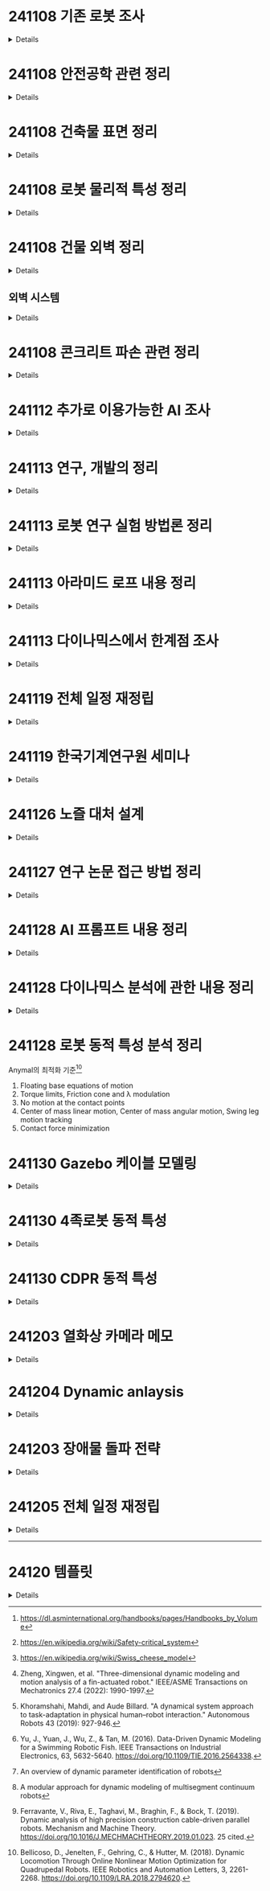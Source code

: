 # 241108 기존 로봇 조사
<details>
- 고스트 로보틱스 vision60
  - 카탈로그 분석 - 방수 방진 인증말고는 의외로 인증 요소는 업었음.
- Warehouse robot [^case1]
- X-57 Maxwell Overview (NASA) [^X57]
- ARGOS (Active Response Gravity Offload System) (NASA) [^ARGOS]
- Atlas Centaur (Convair) [^AtlasCentaur]

- Tesla Model 3 파워트레인
  - Tesla의 특허 공개 정책으로 많은 기술 자료 확인 가능
  - 모터 설계, 배터리 관리 시스템 등
  - 실제 분해 분석 보고서들도 공개됨
  - 배터리 팩 설계
  - 모터 및 인버터 구조
  - 열관리 시스템
  - 제어 소프트웨어 아키텍처

- SpaceX Falcon 9
  - 발사체 설계의 주요 개념들 공개
  - 엔진 테스트 데이터
  - 착륙 시스템 개발 과정

### 1. NASA JPL의 Ingenuity
공개 수준: 매우 높음
- 접근 가능한 자료:
  * GitHub의 비행 소프트웨어 코드
  * NASA Technical Reports Server(NTRS)의 상세 설계 문서
  * 극한 환경 대응 설계 문서
  * 실제 화성 비행 데이터와 분석
  * 로터 시스템 상세 설계
- 접근 경로:
  * nasa.gov
  * GitHub NASA 저장소
  * 공개 학술 논문
  * NASA 기술 보고서

### 2. MIT Cheetah Robot
공개 수준: 매우 높음
- 접근 가능한 자료:
  * 전체 제어 소프트웨어 (GitHub)
  * 동역학 모델링 상세 문서
  * 실시간 제어 알고리즘
  * 하드웨어 설계 문서
  * 실험 데이터셋
- 접근 경로:
  * MIT 연구실 웹사이트
  * GitHub 저장소
  * 학술 논문
  * ROS 위키

### 3. SpaceX Falcon 9
공개 수준: 높음
- 접근 가능한 자료:
  * NASA 계약 관련 기술 문서
  * 엔진 시스템 기본 설계
  * 발사/착륙 시스템 설계
  * 비행 데이터
  * 안전성 분석 보고서
- 접근 경로:
  * NASA 기술 보고서
  * SpaceX 웹사이트
  * FAA 인증 문서
  * 공개 학술 자료

### 4. Boston Dynamics Spot
공개 수준: 높음
- 접근 가능한 자료:
  * SDK 완전 문서화
  * API 레퍼런스
  * 하드웨어 인터페이스 사양
  * 응용 개발 가이드
  * 예제 코드
- 접근 경로:
  * 공식 개발자 포털
  * GitHub 저장소
  * 기술 문서 사이트
  * 개발자 포럼

### 5. Solar Impulse 2
공개 수준: 높음
- 접근 가능한 자료:
  * 태양전지 시스템 설계
  * 에너지 관리 시스템
  * 구조 설계 문서
  * 비행 데이터
  * 개발 과정 문서
- 접근 경로:
  * 공식 프로젝트 사이트
  * 기술 논문
  * 교육 자료
  * 연구 보고서

### 6. Virgin Hyperloop
공개 수준: 상당함
- 접근 가능한 자료:
  * 기본 시스템 설계
  * 안전성 검증 절차
  * 테스트 트랙 데이터
  * 특허 문서
- 접근 경로:
  * 공식 기술 문서
  * 특허 데이터베이스
  * 규제 제출 문서
  * 연구 논문

### 7. Formula E Gen2
공개 수준: 상당함
- 접근 가능한 자료:
  * 파워트레인 스펙
  * 배터리 시스템 설계
  * 공기역학 데이터
  * 경주 데이터
- 접근 경로:
  * FIA 기술 규정
  * 팀 기술 문서
  * 경기 데이터
  * 연구 논문

### 8. Google Wing
공개 수준: 상당함
- 접근 가능한 자료:
  * 드론 제어 시스템
  * 안전 인증 문서
  * API 문서
  * 운영 데이터
- 접근 경로:
  * 개발자 포털
  * FAA 인증 문서
  * 기술 블로그
  * GitHub 저장소

## 제한적 기술 자료 공개 프로젝트
(이하 프로젝트들은 기본적인 마케팅 자료나 특허 정도만 공개)

- VoltAero Cassio
- Pipistrel Velis Electro
- HondaJet Elite
- Joby Aviation S4
- XCOR Lynx
- Archer Midnight
- Eviation Alice
- Beta Technologies ALIA
- Embraer E2
- Aurora D8
- Universal Hydrogen
- Heart Aerospace ES-19
- Blue Origin New Shepard
- Lilium Jet
- Rimac Nevera
- Hyundai NEXO
- Sono Sion
- Aptera
- ABB YuMi
- Nuro R2
- Voith Inline Thruster
- Volocopter 2X

## 분석 기준
각 프로젝트는 다음 기준으로 평가:
1. 공식 기술 문서 공개 수준
2. 소스 코드/SDK 공개 여부
3. 특허 이상의 상세 설계 공개
4. 실제 운용/테스트 데이터 접근성
5. 개발 과정 문서화 수준

## 자료 접근 방법
1. 공식 문서/웹사이트
2. 학술 데이터베이스
3. 특허 검색
4. 정부/규제기관 문서
5. 오픈소스 저장소
6. 개발자 포럼/커뮤니티

## 주요 발견사항
1. 정부/연구기관 프로젝트가 가장 상세한 기술 공개
2. 안전 인증이 필요한 프로젝트들의 검증 데이터 접근 가능
3. 오픈소스 정책 프로젝트들의 개발자 문서 충실
4. 대부분의 상업 프로젝트는 제한적 공개
5. 교육/연구 목적 프로젝트의 높은 공개성


- Sample Data Sources
  - 기업 기술 블로그
  - 특허 데이터베이스
  - 학술 논문
  - 인증 문서
  - 개발자 컨퍼런스 발표 자료
  - 기업 발표 자료
  - 기술 컨퍼런스 발표
  - 개발자 블로그

- 참고 레퍼런스
  - 항공 학회 논문
    - AIAA (American Institute of Aeronautics and Astronautics)
    - SAE Aerospace 기술 논문들
  - 인증 관련 문서
    - FAA와 EASA의 인증 보고서
    - 특히 새로운 기술 적용시의 특별 조건들(Special Conditions) 참고
  - 특허 문서
    - Google Patents나 특허청 데이터베이스
    - 상세한 기술 구현 방식 확인 가능
  - 제작사 기술 문서
    - 정비 매뉴얼
    - 시스템 설명서
    - 부품 카탈로그

</details>

# 241108 안전공학 관련 정리
<details>
- ​RAMS 분석
  - 신뢰도(Reliability), 가용도(Availability), 정비도(Maintainability), 안전도(Safety)
  - 
</details>

# 241108 건축물 표면 정리
<details>
- 결국 건축물 외벽도 사용품 공사하는 만큼 주요 리스트업 후 카탈로그 참조하는것이 좋을것.
- LX 하우시스[^LX]
- MECE 전략[^MECE]
- 적합한 실험 횟수는 몇번인가: 30번
  - 중심극한정리(Central limit theorem)가 표본크기 30이상에서 성립하기 때문[^CLT]
    - 동일한 확률분포를 가진 독립 확률 변수 n개의 평균의 분포는 n이 적당히 크다면 정규분포에 가까워진다는 정리

- 물리 성질 관련 핸드북 정리
  - ASM Metals Handbook[^ASM]
  - 

- safety critical system[^SCS]
  - The Safety Critical Systems Handbook

- Swiss cheese model[^SCM]

- Tribology   마찰 공학, 윤활 공학	
- robotics handbook에 5. Mechanical Properties 부분 참고.
- Model Predictive Impedance Control
- AGMA 110.03
- Github Engineering Blogs
  - https://github.com/kilimchoi/engineering-blogs
  - https://github.com/crispgm/awesome-engineering-blogs
  - https://github.com/sumodirjo/engineering-blogs
  - https://github.com/androiddevnotes/awesome-google-engineering-blogs
  - https://github.com/exajobs/engineering-blogs-collection
</details>

# 241108 로봇 물리적 특성 정리
<details>
- 버클링
- 응력집중
- 충격
- cavitation 공동현상
- 용착 , Scoring 스코링
- 피팅(Pitting)
- 경마모 영역 (응착 마모), 400N보다 클 경우 가혹마모(severe wear) 영역 (박리 마모)
- 프레팅
- 윤활공학
</details>

# 241108 건물 외벽 정리
<details>
## 주요 건축 요소
- 강화 콘크리트 (철근콘크리트)
  - 고강도 콘크리트와 철근의 조합으로 뛰어난 내구성 제공
  - 압축강도가 높고 시공이 용이함
- 구조용 강재 (Steel)
  - 높은 인장강도와 유연성
  - 철골조 또는 철골철근콘크리트조(SRC)에 사용
  - 가벼우면서도 강한 구조 가능
</details>

## 외벽 시스템
<details>
- 커튼월 (Curtain Wall)
  - 알루미늄 프레임에 유리를 끼운 구조
  - 건물 하중을 지지하지 않는 비내력벽
  - 종류
    - 스틱시스템: 현장에서 조립
    - 유닛시스템: 공장 제작 후 설치

- 외장 마감재
  - 알루미늄 복합패널
  - 금속 패널
  - 석재 클래딩
  - 강화유리
  
## 특수 기술요소:

- 내진 설계
  - 제진장치
  - 면진시스템
  - 튜닝매스댐퍼(TMD)

- 에너지 효율
  - 로이유리(Low-E Glass) 사용
  - 이중외피 시스템
  - 단열재 강화

- 외벽 유지관리
  - BMU(Building Maintenance Unit) 시스템
  - 곤돌라 설치
  - 청소용 트랙 시스템

## 주요 커튼월/외장재 제조사
- LG하우시스
- KCC
- 한화L&C
- 현대알루미늄
- POSCO A&C
  
## 외벽 성능
- 단열성능 (열관류율)
- 기밀성
- 수밀성
- 내풍압성
- 차음성능
- 내화성능
</details>

# 241108 콘크리트 파손 관련 정리
<details>
## 콘크리트 파손 종류
- 콘크리트가 떨어져 나오는 현상을 '박리' 또는 '박락'이라고 합니다.
  - 박리(剝離): 콘크리트 표면이 벗겨지거나 떨어져 나가는 현상
  - 박락(剝落): 콘크리트가 덩어리째 떨어져 나가는 현상
  - 원인
    - 동결융해 작용
    - 철근의 부식 팽창
    - 콘크리트의 노화
    - 시공 불량
    - 외부 충격
## 콘크리트 박리에 대한 AI 모델링
- 물리적 특성 모델링
  - 탄성계수, 밀도, 포아송비 등 콘크리트의 기본 물성치 고려
  - 응력파 전달 속도 계산
  - Boussinesq 해법 기반 응력 분포 계산
- 충격 분석
  - 충격량-운동량 원리를 이용한 충격력 계산
  - 깊이별 응력 분포 분석
  - 박리 발생 가능성 평가
- 시각화
  - 응력 분포 그래프 생성
  - 임계 강도 표시
  - 거리에 따른 응력 변화 분석
## 콘크리트 박리 관련 수식 (AI)
### 충격력(F) 계산
  > F = m(v₁ - v₂)/Δt
    - m: 충돌체 질량, v₁: 충돌 전 속도, v₂: 충돌 후 속도, Δt: 충돌 시간
  - 적용: 외부 충격에 의한 초기 충격력 산정

### 응력파 전파 속도(c)
  > c = √(E/ρ)
    - E: 탄성계수, ρ: 밀도
  - 적용: 콘크리트 내부 응력파 전파 속도 계산

### Boussinesq 해법
  > 수직응력: σz = (3P/2π) * (z³/(r² + z²)^(5/2))
  > 전단응력: τrz = (3P/2π) * (rz²/(r² + z²)^(5/2))
    - P: 집중하중, r: 하중점으로부터 수평거리, z: 깊이
  - 적용: 깊이와 거리에 따른 응력 분포 계산

### 동적 하중 응력
  > σd = DIF × σs
    - σd: 동적응력, DIF: Dynamic Increase Factor, σs: 정적응력
  - 적용: 변형률 속도 효과를 고려한 동적 응력 산정

### Hertz 접촉이론
  > σmax = (1/π) * √(3FE/4R²)
    - F: 충격력, E: 탄성계수, R: 접촉 반경, 
  - 적용: 접촉면에서의 최대 응력 계산

### 박리 판정 조건
  > σt > ft
    - σt: 인장응력, ft: 콘크리트 인장강도
  - 적용: 박리 발생 여부 판정

### 응력파 반사계수(R)
  > R = (Z₂ - Z₁)/(Z₂ + Z₁)
    - Z = ρc: 음향임피던스, ρ: 밀도, c: 응력파 속도
  - 적용: 경계면에서의 응력파 반사 특성 분석

### 균열 진전 에너지
  > G = K²/E
    - G: 에너지 해방률, K: 응력확대계수, E: 탄성계수
  - 적용: 균열 진전에 필요한 에너지 계산

### 주요 고려사항
  - 동적 하중의 특성
  - 응력파의 전파와 반사
  - 재료의 물성
  - 기하학적 조건

# 재료 손상 관련 레퍼런스
- 재료강도학 (Material Strength) 시리즈
  - 기계적 성질, 파괴역학, 피로, 마모 등 기본 개념부터 심화 내용까지 체계적으로 다룹니다

- 트라이볼로지 개론 (Introduction to Tribology)
  - 마찰, 마모, 윤활 등 트라이볼로지 전반을 다룹니다
  - 실제 산업 현장의 사례도 포함되어 있습니다


- 금속재료학 (Metallurgical Engineering)
  - 금속 재료의 부식, 피로, 크리프 등 다양한 손상 메커니즘을 설명합니다
  - 미세구조와 물성의 관계도 자세히 다룹니다

- 재료공학의 이해와 응용 시리즈 (ASM Handbook)
  - 약 3,000페이지 분량의 대작
  - 재료의 물성, 시험방법, 손상분석, 열처리, 표면처리 등 모든 내용을 망라
  - 특히 Volume 11 "Failure Analysis and Prevention"이 손상 메커니즘을 상세히 다룹니다

- Engineering Materials: Mechanical Behavior and Testing
  - 1,500페이지 이상의 종합 교재
  - 재료의 기계적 성질부터 각종 시험법, 손상 사례까지 포함
  - 풍부한 도표와 사진으로 이해하기 쉽게 구성

- 재료손상과 수명평가 (Materials Damage and Life Assessment)
  - 약 2,000페이지 분량
  - 이론적 배경부터 실제 산업현장의 사례연구까지 포함
  - 손상 진단/예측 방법론도 상세히 설명
</details>

# 241112 추가로 이용가능한 AI 조사
<details>

- https://consensus.app - 학술 논문조사 및 요약
- https://www.perplexity.ai/
- Elicit.org
  
- 초기 탐색: Perplexity, Semantic Scholar
- 심화 분석: Elicit, Consensus
- 관계 파악: Connected Papers, Iris.ai
- 추적/관리: Research Rabbit, Litmaps
- 요약/정리: Scholarcy
</details>

# 241113 연구, 개발의 정리
<details>
- 개발: 없는걸 새로 만들어보자
  - 새로운 가치창출
  - 가치 창출이 목적
    - 어떤 새로운 가치를 만들 수 있는가?
    - 사용자에게 어떤 이점을 제공하는가?
    - 실용적 효용이 초점
  
- 연구: 기존의 문제를 해결한다.
  - 기존 방식의 한계점 찾기: 구체적인 한계점이 연구의 동기
    - 기존 한계 극복이 초점
    - 문제 해결이 목적
      - "왜 이런 문제가 있는가?"
      - "어떻게 하면 이 문제를 해결할 수 있는가?"
      - 이상적인 상황에서만 작동한다.
      - 계산 비용이 너무 높다.
      - 특정 조건에서 실패한다.
    - 현장의 불만사항/한계점 수집하기
    - 기존 논문들의 Future Work 섹션 검토
    - 다른 분야의 유사한 문제 해결 방식 참고

- 연구 프로세스
  - 문제 정의
    - 기존 연구 조사
    - 한계점 파악
    - 해결할 문제 명확화
  - 가설 수립
    - 문제 해결 방향 제시
    - 이론적 근거 준비
    - 검증 가능한 형태로 구체화
  - 방법론 설계
    - 실험 설계
    - 검증 방법 결정
    - 평가 지표 선정
  - 실험 및 검증
    - 데이터 수집
    - 통계적 분석
    - 가설 검증
  - 결론 도출
    - 이론적 기여도 정리
    - 한계점 명시
    - 후속 연구 제안
- 개발 프로세스
  - 요구사항 분석
    - 시장/사용자 조사
    - 기능 명세 작성
    - 기술적 제약 파악
  - 솔루션 기획
    - 아키텍처 설계
    - 기술 스택 선정
    - 개발 범위 설정
  - 프로토타입 개발
    - 핵심 기능 구현
    - 사용성 테스트
    - 피드백 수집
  - 반복 개선
    - 기능 추가/개선
    - 성능 최적화
    - 버그 수정
  - 제품화
    - 안정성 확보
    - 문서화
    - 유지보수 계획
</details>

# 241113 로봇 연구 실험 방법론 정리
<details>

## 1. 비교 실험 (Comparative Study)
### 적용 분야
- 제어 알고리즘 성능 비교
- 로봇 동작 정확도 평가
- 에너지 효율성 분석

### 핵심 지표
- 정확도(Position/Force Error)
- 응답 속도(Response Time)
- 안정성(Stability)
- 에너지 효율(Power Consumption)
- 작업 완료 시간(Task Completion Time)

## 2. 시뮬레이션 연구 (Simulation Study)
### 적용 분야
- 위험한 작업 환경 테스트
- 극한 상황 검증
- 다양한 parameter 조합 테스트

### 주요 도구
- Gazebo
- V-REP
- Webots
- MuJoCo
- PyBullet

## 3. 파라메트릭 스터디 (Parametric Study)
### 적용 분야
- 제어기 게인 튜닝
- 기구학적 파라미터 최적화
- 센서 파라미터 조정

### 분석 요소
- 민감도 분석
- 연구 프로세스
  - 문제 정의
    - 기존 연구 조사
    - 한계점 파악
    - 해결할 문제 명확화
  - 가설 수립
    - 문제 해결 방향 제시
    - 이론적 근거 준비
    - 검증 가능한 형태로 구체화
  - 방법론 설계
    - 실험 설계
    - 검증 방법 결정
    - 평가 지표 선정
  - 실험 및 검증
    - 데이터 수집
    - 통계적 분석
    - 가설 검증
  - 결론 도출
    - 이론적 기여도 정리
    - 한계점 명시
    - 후속 연구 제안
- 개발 프로세스
  - 요구사항 분석
    - 시장/사용자 조사
    - 기능 명세 작성
    - 기술적 제약 파악
  - 솔루션 기획
    - 아키텍처 설계
    - 기술 스택 선정
    - 개발 범위 설정
  - 프로토타입 개발
    - 핵심 기능 구현
    - 사용성 테스트
    - 피드백 수집
  - 반복 개선
    - 기능 추가/개선
    - 성능 최적화
    - 버그 수정
  - 제품화
    - 안정성 확보https://github.com/jmz3/Gazebo_cable
- 사용자 보호 장치

## 문서화 필수 요소
### 1. 실험 환경
- 하드웨어 스펙
- 소프트웨어 버전
- 센서 구성
- 캘리브레이션 방법

### 2. 실험 과정
- 초기화 과정
- 실험 순서
- 데이터 처리 방법
- 예외 상황 처리

### 3. 결과 분석
- 통계 처리 방법
- 시각화 도구
- 성능 지표 계산
- 오차 분석
</details>

# 241113 아라미드 로프 내용 정리
<details>
아라미드 판매측에 로프에 대해 정리된 내용 발견 [^Aramid]
</details>

# 241113 다이나믹스에서 한계점 조사

<details>
https://consensus.app/results/?q=로봇의 동역학 해석 연구&lang=ko

Three-Dimensional Dynamic Modeling and Motion Analysis of a Fin-Actuated Robot [^dyn1]
> In summary, most studies of fin-actuated underwater robots have two limitations: 
> 1) mainly focusing on investigating 2-D motions in a horizontal plane or vertical plane, without sufficient consideration in 3-D motions, such as surfacing and spiral motions. 
> 2) Though there are a few works that have considered dynamic modeling in 3-D space [26],[27], [32]–[34], the proposed models are typically validated by limited experiments, without validation in large-scale parameter space.

> In the future work, we will input the ALLS-evaluated motion parameters into a dynamic model-based controller as references of current states of robotic fish [41], for adjusting the oscillation parameters of the robotic fish, and finally realizing flow-aided closed-loop control of its trajectory. 

A dynamical system approach to task-adaptation in physical human–robot interaction [^dyn2] (127 cited)

Data-Driven Dynamic Modeling for a Swimming Robotic Fish[^dyn3] (50 cited)

An overview of dynamic parameter identification of robots[^dyn4]

A modular approach for dynamic modeling of multisegment continuum robots[^dyn5]

Dynamic analysis of high precision construction cable-driven parallel robots [^dyn13]
CDPR에서 케이블 해석
</details>

# 241119 전체 일정 재정립
<details>

## 연구 논문
- 메커니즘 제시 논문 (AutoCon)
- Dynamics 논문
- Trajectory 논문
- Control 논문

## 개발 작업
- Dynamics node debug
- 파트별 모델링
  - 로프
- QP solver 구현
- Gazebo 구현
- Localization node
  - Visual odometry
  - Robot_localization
- State estimation node
- WBC Control node
- Trajectory make node

## 차후 준비
- Arxiv 업로드
- Github CV, 기술 문서 정리
- Github project 공개
- 이력서, 자소

## 기타
- 컨택트 모델

</details>

# 241119 한국기계연구원 세미나
<details>

## 정애누나 세미나
Exoskeletone, 외골격 로봇
Hard/ soft werable type

</details>

# 241126 노즐 대처 설계
<details>

## 로봇 청소 노즐 분실 문제
CSCAM 측에서 노즐 분실 문제 발생.
A-1 ~ A-4까지 부품을 보냈었는데 분실된것으로 보임.
금요일에 공증이라 최대한 빠른 대체 필요.

## 펌프 및 이전 사항에 대한 정리
### 펌프 Profi 195 TST
기존 구매해서 이용했던 펌프 품명 Kranzle사의 Profi 195 TST.
- 허용 압력: 30~170bar = 435.113 ~ 2465.64 psi
- 유량 7.5l/min	= 1.981 gallon/min

### 이전 노즐
- 조립형 구성
  - 고압노즐(팁) 11003-TC
    - Flat fan nozzle: 납작한 부채꼴 형태로 분사하는 노즐
  - Tip Retainer(팁 고정부) CP7890-SSP
  - UniJet Body(본체) 11430-1/4-SS-100
  - 니플(연결부) 1/4M-1/4M
    - Male-Male로 구성된 연결 부품
- 매니폴드쪽 구멍은 NPT 1/4 규격의 탭 구멍 (직경 13.7mm)
  - NPT(National Pipe Thread)

## 새 노즐 선정 - MEG 1/4" 6502
- 노즐 제품명은 종류 + NPT 규격 + 분사각 + Capacity size로 구성.
  - Ex) MEG + 1/4" + 65 + 02
- MEG 라인업
  - 고압력 대상 노즐 라인업.
  - 분사각은 0,5,15,25,40,50,65으로 구성됨.
- 기존 호환 위해 1/4인치 규격.
- 분사각 최대한 넓은 65인치.
- 압력, 유량을 데이터시트 표를 확인해서 capacity size 결정.
- 노즐의 압력은 펌프의 압력의 60~80%로 선정.
  - 60% 이하면 펌프 손상.
- MEG 외에 80, 110도 존재하나 판매처가 없음.
- 이전에도 단일 노즐이 아닌 4개의 부품으로 나눠 설계한것도 이런 이유도 있을것으로 추측됨.
- 선정한것을 빠르게 구매하는게 좋을듯

## CSCAM측 전달 메세지
> 
> 현재 공증 준비에서 대처가 필요한 노즐에 관한 정리사항입니다.​
> 
> [기술적 정리 사항]
이전 노즐의 경우 고압노즐(팁), Tip Retainer(팁 고정부), UniJet Body(본체), 니플(연결부) 4가지로 구성되어 있습니다.
금요일까지 4가지 전부 부품을 구매하는건 무리가 있을것으로 생각되어 기존 부품과 달리 단일 부품으로 대체하도록 새로 선정을 진행했습니다.
그 결과, 노즐이 결합되는 부분의 규격이 NPT 1/4"인 13.7mm 직경의 탭 홀에 맞춰 결합될 수 있는 부품을 선정했습니다.
선정한 부품은 MEG 1/4" 6502입니다.
고압 분사용 노즐 라인업인 MEG 노즐의 플랫 팬 분사 타입에 NPT 1/4인치, 분사각 65도, 허용사이즈 0.2인 노즐입니다.
이걸로 1개 구매하면 현재 분실된 노즐 대용이 가능할것으로 판단됩니다.
>
>[판매 사이트]
MEG 6502 노즐은 현재 2 판매처를 찾았습니다.
연락해서 재고 체크 후 빠르게 받아볼 수 있도록 퀵서비스나 방문배송이 가능한지 문의가 필요합니다.
​https://bestcleanmall.co.kr/goods/view?no=2027​
https://isutool.co.kr/shop/item.php?it_id=12137&NaPm=ct%3Dm3y8x3c0%7Cci%3D9e1e48e1efaafd3048e357033b20c9ccc552f485%7Ctr%3Dslsl%7Csn%3D120967%7Chk%3D3d9afc001f0278a7ed527febf564c1456fad7385​

다음날 업체 연락해보니 6503밖에 없어서 이걸로 구매

밸브 기본은 NPT인데 탭은 PT로 되어있었음. 어댑터 추가구매 (NPT-PT)
https://smartstore.naver.com/woo2441/products/5772488309
</details>

# 241127 연구 논문 접근 방법 정리

<details>

경험적으로 아래처럼 분류할 수 있다.

## 시스템 논문(System Paper) or 플랫폼 논문(Platform Paper)
- 새로운 로봇 시스템이나 플랫폼을 소개
- 다양한 실제 환경(real-world environments)에서의 성능을 검증
- 시스템의 구현 세부사항과 설계 선택을 자세히 설명
- 여러 use case들을 통해 시스템의 실용성과 확장성 시연
- Ex) Boston Dynamics의 Spot
- 단일 알고리즘이나 방법론을 깊이 파고드는 대신, 전체 시스템의 통합적인 성능과 실용성에 초점.
- 중요성
  - 실제 환경에서의 적용 가능성을 보여줌 - 산업계에 직접적인 영향
  - 여러 기술들을 어떻게 효과적으로 통합할 수 있는지 보여줌
  - 실제 구현 과정에서 발생하는 문제들과 해결책을 공유
  - 학술적 깊이는 상대적으로 얕을 수 있지만, 로보틱스 분야의 실질적인 발전을 이끄는 중요한 연구 형태. 이론과 실제의 간극을 메우는 역할.

## Improvement/Enhancement Paper (성능 개선형 연구)
- 기존 방법의 한계점을 명확히 지적하고 이를 개선하는 것이 핵심
- 보통 논문 구조가 "기존 방법 분석 → 문제점 도출 → 개선 방안 제시 → 실험적 검증" 순으로 진행됨
- A/B 테스트 형식의 비교 실험이 매우 중요하며, 통계적 유의성 검증이 필수적
- 개선 정도를 정량화하여 표현하는 것이 중요 (예: "20% 성능 향상", "30% 계산 비용 감소")
- 최근에는 작은 개선이라도 계산 효율성이나 에너지 효율성 측면의 개선을 강조하는 추세
- 예: 로봇 제어 알고리즘의 연산 속도 20% 향상, 물체 인식의 정확도 15% 개선 등

## Novel Method/Methodology Paper (새로운 방법론 제시)
- 기존 패러다임과는 다른 완전히 새로운 접근법을 제시
- 이론적 기반을 탄탄히 하는 것이 매우 중요
- 제안하는 방법의 독창성(novelty)을 명확히 부각시켜야 함
- 실험 섹션에서는 다양한 시나리오에서의 검증이 필요
- 한계점과 향후 연구 방향을 명확히 제시하는 것이 중요
- 종종 새로운 연구 분야를 여는 시발점이 되기도 함
- 알고리즘적 혁신
  - 완전히 새로운 알고리즘 제안
  - 예: 새로운 경로 계획 알고리즘, 새로운 형태의 강화학습 방법 등
- 하드웨어적 혁신
  - 새로운 메커니즘이나 구조 제안
  - 예: 새로운 형태의 그리퍼 메커니즘, 새로운 관절 구조 등
- 문제 해결 접근법의 혁신
  - 기존 문제를 해결하는 완전히 새로운 접근 방식
  - 예: 로봇 제어에 생물학적 원리를 도입하는 새로운 방식 등

## Integration/Hybrid Paper (통합 및 융합 연구)
- 각각의 요소 기술들이 어떻게 시너지를 내는지 설명하는 것이 핵심
- 시스템 아키텍처와 통합 방법론에 대한 상세한 설명이 필요
- 개별 컴포넌트 간의 인터페이스와 통신 방식을 명확히 기술
- 전체 시스템의 성능뿐만 아니라 각 구성 요소의 기여도도 분석
- 통합 과정에서 발생한 문제점들과 해결 방안을 공유하는 것이 중요
- 예: 비전-힘 제어 통합, AI와 전통적 제어 이론의 결합 등

## Application/Domain Extension Paper (응용 분야 확장)
- 기존 기술의 새로운 응용 분야에서의 적용 가능성을 보여주는 것이 목적
- 응용 분야의 특수성과 그에 따른 기술적 수정사항을 상세히 설명
- 실제 현장에서의 검증 결과가 매우 중요
- 비용 효율성이나 실용성 측면의 분석이 필수적
- 새로운 응용 분야에서의 한계점과 향후 개선 방향 제시
- 예: 산업용 로봇 기술의 의료 분야 적용

## Theoretical/Foundational Paper (이론적 분석 및 증명)
- 향후 실험적 연구의 기반이 되는 이론적 프레임워크를 제시
- 수학적 엄밀성이 가장 중요한 평가 기준
- 증명 과정을 단계별로 상세히 기술
- 이론적 결과의 실제적 의미와 활용 방안을 설명
- 시뮬레이션을 통한 이론의 검증이 보통 포함됨

## 주요 평가 지표:
### 정량적 성능 지표
속도, 정확도, 효율성 등 수치화 가능한 지표
기존 방식과의 비교 분석


### 정성적 평가
실용성, 확장성, 구현 용이성 등
실제 환경에서의 적용 가능성


## 이론적 완성도
수학적/물리적 타당성
알고리즘의 수렴성, 안정성 증명

## 연구 수행 시 고려사항:
### 명확한 문제 정의
해결하고자 하는 문제의 명확한 정의
기존 연구와의 차별점 제시

### 철저한 검증
충분한 실험 데이터 확보
다양한 조건에서의 성능 검증

### 객관적 비교
공정한 비교를 위한 실험 조건 설정
표준화된 평가 지표 사용

### 한계점 분석
제안된 방법의 한계 명시
향후 연구 방향 제시

</details>

# 241128 AI 프롬프트 내용 정리

<details>

> 연구 중인 로봇은 빌딩 옥상의 2점 고정된 1쌍의 로프를 이용한 건물 외벽 이동 메커니즘에 휠이 장착된 4족 보행 로봇이 결합된 하이브리드 시스템입니다. 상부는 로프 조작을 통해 수직 이동이 가능하며, 하부의 4족 보행 로봇은 지면에서의 장애물 극복과 이동을 담당합니다. 이 로봇 시스템에 대해 질문하겠습니다. 설명한 내용을 다시 정리하지 말고 다음 질문을 기다려주세요.
> 
</details>

# 241128 다이나믹스 분석에 관한 내용 정리

<details>

## 다이나믹스 분석의 핵심 목적
- 로봇이 안정적으로 움직일 수 있는 조건 도출
- 로봇의 성능 한계 파악
- 제어기 설계를 위한 기초 데이터 확보

## 분석에서 보여줘야 할 핵심 내용
### 안정성 검증
- 로봇이 넘어지지 않고 걸을 수 있는 조건
- 보행 시 무게중심(CoM)의 움직임이 안정 영역 안에 있는지
- ZMP(Zero Moment Point)가 지지다각형 내에 있는지
- 결과물: CoM 궤적 그래프, ZMP 위치 변화 그래프

### 관절 부하 분석
- 각 관절이 견딜 수 있는 힘의 범위
- 각 다리 관절의 토크 요구사항
- 최대 하중 조건에서도 관절이 견딜 수 있는지
- 결과물: 관절별 토크-시간 그래프, 최대 부하 조건

### 에너지 소비 분석
- 얼마나 효율적으로 움직이는지
- 보행 시 소비 전력
- 다른 로봇들과 비교했을 때 효율성
- 결과물: 속도별 에너지 소비량 그래프, Cost of Transport 비교

### 외란 대응 능력
- 예상치 못한 상황에서도 쓰러지지 않는지
- 옆에서 밀었을 때 반응
- 울퉁불퉁한 지면에서 안정성
- 결과물: 외력 인가시 자세 복원 그래프, 불규칙 지형 극복 데이터

### 이런 분석들을 통해 증명하고 싶은 것
- 당신의 로봇이 기존 로봇들보다 더 안정적인지
- 더 적은 에너지로 움직일 수 있는지
- 실제 환경에서 잘 작동할 수 있는지

즉, 다이나믹스 분석은 "이 로봇이 실제로 잘 작동할 것이다"를 수학적/실험적으로 증명하는 과정입니다. 이를 통해 로봇의 성능을 정량적으로 보여주고, 다른 로봇들과 비교할 수 있는 기준을 제시하게 됩니다.

### 활용처
- 설계 검증 - 설계한 로봇이 실제로 작동할 수 있는지 확인
  - 선택한 모터가 충분한 토크를 낼 수 있는지
  - 구조가 받는 힘을 견딜 수 있는지
  - 예시: 달리기 동작에서 다리가 받는 최대 충격력 계산
- 성능 예측
  - 로봇이 할 수 있는 것과 없는 것을 미리 파악
    - 최대 이동 속도
    - 극복 가능한 장애물 높이
    - 허용 가능한 경사도예시: 보행 속도에 따른 에너지 소비량 예측
- 차후 연구 기반
  - 제어 전략 수립 - 안정적인 움직임을 위한 기준 제시
    - 다리 궤적 설계
    - 자세 제어 방법
    - 외란 대응 전략
    - 예시: 울퉁불퉁한 지면에서 균형을 잡기 위한 제어 방법 도출
  - 최적화 방향 제시 - 성능 향상을 위해 개선해야 할 부분 파악
    - 무게 배치
    - 관절 구조
    - 센서 위치
    - 예시: 에너지 효율을 높이기 위한 다리 길이 최적화


</details>

# 241128 로봇 동적 특성 분석 정리
Anymal의 최적화 기준[^Anymal_dyn]
1. Floating base equations of motion
2. Torque limits, Friction cone and λ modulation
3. No motion at the contact points
4. Center of mass linear motion, Center of mass angular motion, Swing leg motion tracking
5. Contact force minimization


# 241130 Gazebo 케이블 모델링

<details>

관련 스레드 
https://community.gazebosim.org/t/modelling-hanging-ropes-catenaries-in-gazebo/2524

https://github.com/jmz3/Gazebo_cable

</details>


# 241130 4족로봇 동적 특성

<details>

## 1. 기구학적 분석 요소

### 다리의 기구학적 구조 및 관절 구성
- 각 다리의 자유도 (보통 3-4 DOF)
- 관절 타입 (회전, 직선운동 등)
- 워크스페이스 분석

### 순기구학/역기구학 관계
- 발끝 위치와 관절 각도간의 매핑
- 특이점 분석

### 보행 패턴에 따른 자세 분석
- 정적/동적 안정성을 위한 자세 계산
- 지지다각형(Support polygon) 분석

## 2. 동역학적 분석 요소

### 질량 특성
- 각 링크의 질량, 질량중심
- 관성 텐서

### 힘/토크 분석
- 각 관절에 작용하는 토크
- 지면 반력
- 마찰력

### 에너지 분석
- 운동에너지와 위치에너지
- 파워 소비
- 에너지 효율성

## 3. 제어 관련 분석

### 안정성 지표
- Zero Moment Point (ZMP)
- Center of Pressure (CoP)
- Center of Mass (CoM) 궤적

### 보행 위상 제어
- 스윙 페이즈/스탠스 페이즈 전환
- 듀티 팩터
- 보폭과 보행 주기

## 4. 외부 환경 상호작용

### 지면 접촉 모델링
- 충격력 분석
- 접촉면 특성

### 마찰 특성
- 정지마찰/운동마찰 계수
- 미끄럼 방지

## 5. 시스템 성능 지표

### 이동성 분석
- 최대 보행 속도
- 방향 전환 능력
- 경사면 등반 능력

### 에너지 효율
- Cost of Transport (COT)
- 전력 소비량

### 하중 지지 능력
- 최대 적재 하중
- 자세별 하중 분포

이러한 요소들은 서로 긴밀하게 연관되어 있으며, 로봇의 목적과 운용 환경에 따라 각 요소의 중요도가 달라질 수 있습니다. 예를 들어 고속 주행을 목적으로 하는 4족 로봇과 험지 극복을 목적으로 하는 4족 로봇은 서로 다른 요소에 중점을 두고 설계/분석이 이루어집니다.

</details>

# 241130 CDPR 동적 특성

<details>

## 기구학적 분석 요소
플랫폼의 위치/자세 관계식
케이블 길이와 엔드이펙터 간의 기구학적 관계
작업공간 분석 (workspace analysis)
특이점 분석 (singularity analysis)

## 케이블 특성 관련 요소
케이블 장력 분포
케이블 탄성 효과
케이블 처짐 현상 (새그, sag)
케이블 진동 특성

## 동역학 지배방정식 관련 요소

플랫폼의 운동방정식
케이블 장력과 플랫폼 운동 간의 관계식
케이블-플랫폼 연성 효과
외란에 대한 시스템 응답

## 제어 성능 관련 요소
장력 최적화 (tension optimization)
동적 안정성 (dynamic stability)
위치/힘 제어 정확도
진동 제어 성능

## 시스템 제약조건
케이블 장력 제한 조건
기구학적 구속조건
작업공간 제약조건
구동기 용량 제한

## 외부 환경 영향
중력 효과
관성력 영향
외부 하중 영향
환경적 외란 (바람 등)

## 성능 평가 지표
위치 정확도
동적 응답 특성
강성 특성
에너지 효율성

## 안전성 관련 요소
케이블 파단 위험성
시스템 안정성 여유
비상 정지 상황 대응
충돌 회피 능력

</details>


# 241203 열화상 카메라 메모

<details>
[관부가세포함] Teledyne Flir Blackfly S USB3 6.3MP Black & White Camera (C-Mount) BFS-U3-63S4M-C
https://usashop.co.kr/goods/goods_view.php?goodsNo=1000241640
https://github.com/ros-drivers/flir_camera_driver/blob/humble-release/spinnaker_camera_driver/doc/index.rst
</details>


# 241204 Dynamic anlaysis

<details>

## 에너지 효율


## 안정성


## 강건성


## 토크 분배
조인트, 어센더 모터, 앵커 포인트 텐션

## 서포트 폴리곤
일반 로봇과 달리 로프 고정점, 다리 컨택 포인트를 통합해서 서포트 폴리곤이 구성됨.
이게 서포트 폴리곤이 어디로 구성되나, 기준것과는 어떻게 다른지에 대한 증명 고찰 필요.




</details>


# 241203 장애물 돌파 전략

<details>
https://youtu.be/PjWvf90l4cg?si=BjXRQNFPB0bcx5mO
</details>


# 241205 전체 일정 재정립
<details>

## 연구 논문
- 매커니즘 제시 및 기구 해석 논문 (AutoCon)
- Dynamics 논문
- Trajectory 논문
- Control 논문

## 개발 작업
- Dynamics node debug
- 파트별 모델링
  - 로프
- QP solver 구현
- Gazebo 구현
- Localization node
  - Visual odometry
    - ZED2 localization
  - Robot_localization
- State estimation node
- WBC Control node
- Trajectory make node
- 환경 분석 - GCD 및 건축재
- System rate upgrade

## 차후 준비
- Arxiv 업로드
- Github CV, 기술 문서 정리
- Github project 공개
- 이력서, 자소서

## 기타
- 컨택트 모델

</details>


---
# 24120 템플릿

<details>
</details>


<!--
<img src="./example.png" width="300" height="200" alt="이미지 설명">
<img src="./example.png" alt="이미지 설명">
-->


[^LX]: https://www.b2bzincatalog.com/digital/catalog/specin/
[^MECE]: https://en.wikipedia.org/wiki/MECE_principle
[^CLT]: https://statisticsplaybook.tistory.com/67
[^ASM]: https://dl.asminternational.org/handbooks/pages/Handbooks_by_Volume
[^SCS]: https://en.wikipedia.org/wiki/Safety-critical_system
[^SCM]: https://en.wikipedia.org/wiki/Swiss_cheese_model
[^case1]: https://www.encata.net/blog/case-study-a-warehouse-robot
[^X57]: https://www.nasa.gov/nasa-missions/x-57-aircraft/
[^ARGOS]: https://ntrs.nasa.gov/citations/20120000452
[^AtlasCentaur]: https://en.wikipedia.org/wiki/Atlas-Centaur
[^Aramid]: http://www.11st.co.kr/products/6183466705/share
[^dyn1]: Zheng, Xingwen, et al. "Three-dimensional dynamic modeling and motion analysis of a fin-actuated robot." IEEE/ASME Transactions on Mechatronics 27.4 (2022): 1990-1997.
[^dyn2]: Khoramshahi, Mahdi, and Aude Billard. "A dynamical system approach to task-adaptation in physical human–robot interaction." Autonomous Robots 43 (2019): 927-946.
[^dyn3]: Yu, J., Yuan, J., Wu, Z., & Tan, M. (2016). Data-Driven Dynamic Modeling for a Swimming Robotic Fish. IEEE Transactions on Industrial Electronics, 63, 5632-5640. https://doi.org/10.1109/TIE.2016.2564338.
[^dyn4]: An overview of dynamic parameter identification of robots
[^dyn5]: A modular approach for dynamic modeling of multisegment continuum robots
[^dyn6]: An Iterative Approach for Accurate Dynamic Model Identification of Industrial Robots
[^dyn7]: Dynamic Modeling of Tendon-Driven Co-Manipulative Continuum Robots
[^dyn8]: Dynamic Analysis Tool for Legged Robots
[^dyn9]: Xu, W., Peng, J., Liang, B., & Mu, Z. (2016). Hybrid modeling and analysis method for dynamic coupling of space robots. IEEE Transactions on Aerospace and Electronic Systems, 52, 85-98. https://doi.org/10.1109/TAES.2015.140752. 106 cited.
[^dyn10]: Shah, S., Saha, S., & Dutt, J. (2012). Modular framework for dynamic modeling and analyses of legged robots. Mechanism and Machine Theory, 49, 234-255. https://doi.org/10.1016/J.MECHMACHTHEORY.2011.10.006. 41 cited.


[^dyn11]: Yuan, H., Courteille, E., & Deblaise, D. (2015). Static and dynamic stiffness analyses of cable-driven parallel robots with non-negligible cable mass and elasticity. Mechanism and Machine Theory, 85, 64-81. https://doi.org/10.1016/J.MECHMACHTHEORY.2014.10.010. 97 cited.

[^dyn12]: Azad, M., Babič, J., & Mistry, M. (2019). Effects of the weighting matrix on dynamic manipulability of robots. Autonomous Robots, 43, 1867 - 1879. https://doi.org/10.1007/s10514-018-09819-y. 18 cited.

[^dyn13]: Ferravante, V., Riva, E., Taghavi, M., Braghin, F., & Bock, T. (2019). Dynamic analysis of high precision construction cable-driven parallel robots. Mechanism and Machine Theory. https://doi.org/10.1016/J.MECHMACHTHEORY.2019.01.023. 25 cited.

[^Anymal_dyn]: Bellicoso, D., Jenelten, F., Gehring, C., & Hutter, M. (2018). Dynamic Locomotion Through Online Nonlinear Motion Optimization for Quadrupedal Robots. IEEE Robotics and Automation Letters, 3, 2261-2268. https://doi.org/10.1109/LRA.2018.2794620.